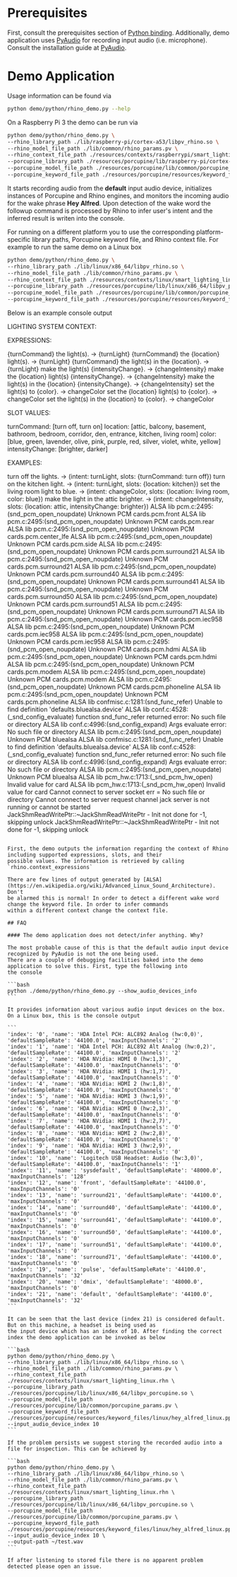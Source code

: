 # Prerequisites

First, consult the prerequisites section of [Python binding](/binding/python). Additionally, demo application
uses [PyAudio](https://people.csail.mit.edu/hubert/pyaudio/) for recording input audio (i.e. microphone).
Consult the installation guide at [PyAudio](https://people.csail.mit.edu/hubert/pyaudio/).

# Demo Application

Usage information can be found via

```bash
python demo/python/rhino_demo.py --help
```

On a Raspberry Pi 3 the demo can be run via

```bash
python demo/python/rhino_demo.py \
--rhino_library_path ./lib/raspberry-pi/cortex-a53/libpv_rhino.so \
--rhino_model_file_path ./lib/common/rhino_params.pv \
--rhino_context_file_path ./resources/contexts/raspberrypi/smart_lighting_raspberrypi.rhn \
--porcupine_library_path ./resources/porcupine/lib/raspberry-pi/cortex-a53/libpv_porcupine.so \
--porcupine_model_file_path ./resources/porcupine/lib/common/porcupine_params.pv \
--porcupine_keyword_file_path ./resources/porcupine/resources/keyword_files/raspberrypi/hey_alfred_raspberrypi.ppn
```

It starts recording audio from the **default** input audio device, initializes instances of Porcupine and Rhino
engines, and monitors the incoming audio for the wake phrase **Hey Alfred**. Upon detection of the wake word the followup
 command is processed by Rhino to infer user's intent and the inferred result is writen into the console.

For running on a different platform you to use the corresponding platform-specific library paths, Porcupine keyword file,
and Rhino context file. For example to run the same demo on a Linux box

```bash
python demo/python/rhino_demo.py \
--rhino_library_path ./lib/linux/x86_64/libpv_rhino.so \
--rhino_model_file_path ./lib/common/rhino_params.pv \
--rhino_context_file_path ./resources/contexts/linux/smart_lighting_linux.rhn \
--porcupine_library_path ./resources/porcupine/lib/linux/x86_64/libpv_porcupine.so \
--porcupine_model_file_path ./resources/porcupine/lib/common/porcupine_params.pv \
--porcupine_keyword_file_path ./resources/porcupine/resources/keyword_files/linux/hey_alfred_linux.ppn
```

Below is an example console output

LIGHTING SYSTEM CONTEXT:

EXPRESSIONS:

{turnCommand} the light(s). -> {turnLight}
{turnCommand} the {location} light(s). -> {turnLight}
{turnCommand} the light(s) in the {location}. -> {turnLight}
make the light(s) {intensityChange}. -> {changeIntensity}
make the {location} light(s) {intensityChange}. -> {changeIntensity}
make the light(s) in the {location} {intensityChange}. -> {changeIntensity}
set the light(s) to {color}. -> changeColor
set the {location} light(s) to {color}. -> changeColor
set the light(s) in the {location} to {color}. -> changeColor

SLOT VALUES:

turnCommand: [turn off, turn on]
location: [attic, balcony, basement, bathroom, bedroom, corridor, den, entrance, kitchen, living room]
color: [blue, green, lavender, olive, pink, purple, red, silver, violet, white, yellow]
intensityChange: [brighter, darker]

EXAMPLES:

turn off the lights. -> (intent: turnLight, slots: {turnCommand: turn off})
turn on the kitchen light. -> (intent: turnLight, slots: {location: kitchen})
set the living room light to blue. -> (intent: changeColor, slots: {location: living room, color: blue})
make the light in the attic brighter. -> (intent: changeIntensity, slots: {location: attic, intensityChange: brighter})
ALSA lib pcm.c:2495:(snd_pcm_open_noupdate) Unknown PCM cards.pcm.front
ALSA lib pcm.c:2495:(snd_pcm_open_noupdate) Unknown PCM cards.pcm.rear
ALSA lib pcm.c:2495:(snd_pcm_open_noupdate) Unknown PCM cards.pcm.center_lfe
ALSA lib pcm.c:2495:(snd_pcm_open_noupdate) Unknown PCM cards.pcm.side
ALSA lib pcm.c:2495:(snd_pcm_open_noupdate) Unknown PCM cards.pcm.surround21
ALSA lib pcm.c:2495:(snd_pcm_open_noupdate) Unknown PCM cards.pcm.surround21
ALSA lib pcm.c:2495:(snd_pcm_open_noupdate) Unknown PCM cards.pcm.surround40
ALSA lib pcm.c:2495:(snd_pcm_open_noupdate) Unknown PCM cards.pcm.surround41
ALSA lib pcm.c:2495:(snd_pcm_open_noupdate) Unknown PCM cards.pcm.surround50
ALSA lib pcm.c:2495:(snd_pcm_open_noupdate) Unknown PCM cards.pcm.surround51
ALSA lib pcm.c:2495:(snd_pcm_open_noupdate) Unknown PCM cards.pcm.surround71
ALSA lib pcm.c:2495:(snd_pcm_open_noupdate) Unknown PCM cards.pcm.iec958
ALSA lib pcm.c:2495:(snd_pcm_open_noupdate) Unknown PCM cards.pcm.iec958
ALSA lib pcm.c:2495:(snd_pcm_open_noupdate) Unknown PCM cards.pcm.iec958
ALSA lib pcm.c:2495:(snd_pcm_open_noupdate) Unknown PCM cards.pcm.hdmi
ALSA lib pcm.c:2495:(snd_pcm_open_noupdate) Unknown PCM cards.pcm.hdmi
ALSA lib pcm.c:2495:(snd_pcm_open_noupdate) Unknown PCM cards.pcm.modem
ALSA lib pcm.c:2495:(snd_pcm_open_noupdate) Unknown PCM cards.pcm.modem
ALSA lib pcm.c:2495:(snd_pcm_open_noupdate) Unknown PCM cards.pcm.phoneline
ALSA lib pcm.c:2495:(snd_pcm_open_noupdate) Unknown PCM cards.pcm.phoneline
ALSA lib confmisc.c:1281:(snd_func_refer) Unable to find definition 'defaults.bluealsa.device'
ALSA lib conf.c:4528:(_snd_config_evaluate) function snd_func_refer returned error: No such file or directory
ALSA lib conf.c:4996:(snd_config_expand) Args evaluate error: No such file or directory
ALSA lib pcm.c:2495:(snd_pcm_open_noupdate) Unknown PCM bluealsa
ALSA lib confmisc.c:1281:(snd_func_refer) Unable to find definition 'defaults.bluealsa.device'
ALSA lib conf.c:4528:(_snd_config_evaluate) function snd_func_refer returned error: No such file or directory
ALSA lib conf.c:4996:(snd_config_expand) Args evaluate error: No such file or directory
ALSA lib pcm.c:2495:(snd_pcm_open_noupdate) Unknown PCM bluealsa
ALSA lib pcm_hw.c:1713:(_snd_pcm_hw_open) Invalid value for card
ALSA lib pcm_hw.c:1713:(_snd_pcm_hw_open) Invalid value for card
Cannot connect to server socket err = No such file or directory
Cannot connect to server request channel
jack server is not running or cannot be started
JackShmReadWritePtr::~JackShmReadWritePtr - Init not done for -1, skipping unlock
JackShmReadWritePtr::~JackShmReadWritePtr - Init not done for -1, skipping unlock

````

First, the demo outputs the information regarding the context of Rhino including supported expressions, slots, and their
possible values. The information is retrieved by calling `rhino.context_expressions`

There are few lines of output generated by [ALSA](https://en.wikipedia.org/wiki/Advanced_Linux_Sound_Architecture). Don't
be alarmed this is normal! In order to detect a different wake word change the keyword file. In order to infer commands
within a different context change the context file.

## FAQ

#### The demo application does not detect/infer anything. Why?

The most probable cause of this is that the default audio input device recognized by PyAudio is not the one being used.
There are a couple of debugging facilities baked into the demo application to solve this. First, type the following into
the console

```bash
python ./demo/python/rhino_demo.py --show_audio_devices_info
```

It provides information about various audio input devices on the box. On a Linux box, this is the console output

```
'index': '0', 'name': 'HDA Intel PCH: ALC892 Analog (hw:0,0)', 'defaultSampleRate': '44100.0', 'maxInputChannels': '2'
'index': '1', 'name': 'HDA Intel PCH: ALC892 Alt Analog (hw:0,2)', 'defaultSampleRate': '44100.0', 'maxInputChannels': '2'
'index': '2', 'name': 'HDA NVidia: HDMI 0 (hw:1,3)', 'defaultSampleRate': '44100.0', 'maxInputChannels': '0'
'index': '3', 'name': 'HDA NVidia: HDMI 1 (hw:1,7)', 'defaultSampleRate': '44100.0', 'maxInputChannels': '0'
'index': '4', 'name': 'HDA NVidia: HDMI 2 (hw:1,8)', 'defaultSampleRate': '44100.0', 'maxInputChannels': '0'
'index': '5', 'name': 'HDA NVidia: HDMI 3 (hw:1,9)', 'defaultSampleRate': '44100.0', 'maxInputChannels': '0'
'index': '6', 'name': 'HDA NVidia: HDMI 0 (hw:2,3)', 'defaultSampleRate': '44100.0', 'maxInputChannels': '0'
'index': '7', 'name': 'HDA NVidia: HDMI 1 (hw:2,7)', 'defaultSampleRate': '44100.0', 'maxInputChannels': '0'
'index': '8', 'name': 'HDA NVidia: HDMI 2 (hw:2,8)', 'defaultSampleRate': '44100.0', 'maxInputChannels': '0'
'index': '9', 'name': 'HDA NVidia: HDMI 3 (hw:2,9)', 'defaultSampleRate': '44100.0', 'maxInputChannels': '0'
'index': '10', 'name': 'Logitech USB Headset: Audio (hw:3,0)', 'defaultSampleRate': '44100.0', 'maxInputChannels': '1'
'index': '11', 'name': 'sysdefault', 'defaultSampleRate': '48000.0', 'maxInputChannels': '128'
'index': '12', 'name': 'front', 'defaultSampleRate': '44100.0', 'maxInputChannels': '0'
'index': '13', 'name': 'surround21', 'defaultSampleRate': '44100.0', 'maxInputChannels': '0'
'index': '14', 'name': 'surround40', 'defaultSampleRate': '44100.0', 'maxInputChannels': '0'
'index': '15', 'name': 'surround41', 'defaultSampleRate': '44100.0', 'maxInputChannels': '0'
'index': '16', 'name': 'surround50', 'defaultSampleRate': '44100.0', 'maxInputChannels': '0'
'index': '17', 'name': 'surround51', 'defaultSampleRate': '44100.0', 'maxInputChannels': '0'
'index': '18', 'name': 'surround71', 'defaultSampleRate': '44100.0', 'maxInputChannels': '0'
'index': '19', 'name': 'pulse', 'defaultSampleRate': '44100.0', 'maxInputChannels': '32'
'index': '20', 'name': 'dmix', 'defaultSampleRate': '48000.0', 'maxInputChannels': '0'
'index': '21', 'name': 'default', 'defaultSampleRate': '44100.0', 'maxInputChannels': '32'
```

It can be seen that the last device (index 21) is considered default. But on this machine, a headset is being used as
the input device which has an index of 10. After finding the correct index the demo application can be invoked as below

```bash
python demo/python/rhino_demo.py \
--rhino_library_path ./lib/linux/x86_64/libpv_rhino.so \
--rhino_model_file_path ./lib/common/rhino_params.pv \
--rhino_context_file_path ./resources/contexts/linux/smart_lighting_linux.rhn \
--porcupine_library_path ./resources/porcupine/lib/linux/x86_64/libpv_porcupine.so \
--porcupine_model_file_path ./resources/porcupine/lib/common/porcupine_params.pv \
--porcupine_keyword_file_path ./resources/porcupine/resources/keyword_files/linux/hey_alfred_linux.ppn
--input_audio_device_index 10
```

If the problem persists we suggest storing the recorded audio into a file for inspection. This can be achieved by

```bash
python demo/python/rhino_demo.py \
--rhino_library_path ./lib/linux/x86_64/libpv_rhino.so \
--rhino_model_file_path ./lib/common/rhino_params.pv \
--rhino_context_file_path ./resources/contexts/linux/smart_lighting_linux.rhn \
--porcupine_library_path ./resources/porcupine/lib/linux/x86_64/libpv_porcupine.so \
--porcupine_model_file_path ./resources/porcupine/lib/common/porcupine_params.pv \
--porcupine_keyword_file_path ./resources/porcupine/resources/keyword_files/linux/hey_alfred_linux.ppn
--input_audio_device_index 10 \
--output-path ~/test.wav
```

If after listening to stored file there is no apparent problem detected please open an issue.
